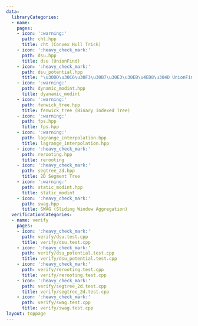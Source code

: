 ```yaml
---
data:
  libraryCategories:
  - name: .
    pages:
    - icon: ':warning:'
      path: cht.hpp
      title: cht (Convex Hull Trick)
    - icon: ':heavy_check_mark:'
      path: dsu.hpp
      title: dsu (UnionFind)
    - icon: ':heavy_check_mark:'
      path: dsu_potential.hpp
      title: "\u30DD\u30C6\u30F3\u30B7\u30E3\u30EB\u4ED8\u304D UnionFind"
    - icon: ':warning:'
      path: dynamic_modint.hpp
      title: dyanamic_modint
    - icon: ':warning:'
      path: fenwick_tree.hpp
      title: fenwick_tree (Binary Indexed Tree)
    - icon: ':warning:'
      path: fps.hpp
      title: fps.hpp
    - icon: ':warning:'
      path: lagrange_interpolation.hpp
      title: lagrange_interpolation.hpp
    - icon: ':heavy_check_mark:'
      path: rerooting.hpp
      title: rerooting
    - icon: ':heavy_check_mark:'
      path: segtree_2d.hpp
      title: 2D Segment Tree
    - icon: ':warning:'
      path: static_modint.hpp
      title: static_modint
    - icon: ':heavy_check_mark:'
      path: swag.hpp
      title: SWAG (Sliding Window Aggregation)
  verificationCategories:
  - name: verify
    pages:
    - icon: ':heavy_check_mark:'
      path: verify/dsu.test.cpp
      title: verify/dsu.test.cpp
    - icon: ':heavy_check_mark:'
      path: verify/dsu_potential.test.cpp
      title: verify/dsu_potential.test.cpp
    - icon: ':heavy_check_mark:'
      path: verify/rerooting.test.cpp
      title: verify/rerooting.test.cpp
    - icon: ':heavy_check_mark:'
      path: verify/segtree_2d.test.cpp
      title: verify/segtree_2d.test.cpp
    - icon: ':heavy_check_mark:'
      path: verify/swag.test.cpp
      title: verify/swag.test.cpp
layout: toppage
---
```

